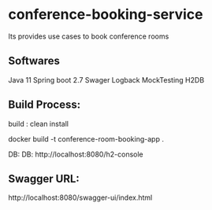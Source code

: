 # conference-booking-service
Its provides use cases to book conference rooms

Softwares
---------
Java 11
Spring boot 2.7
Swager
Logback
MockTesting
H2DB


Build Process:
---------------
build : clean install

docker build -t conference-room-booking-app .

DB:
DB: http://localhost:8080/h2-console

Swagger URL:
--------------
http://localhost:8080/swagger-ui/index.html

